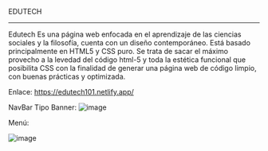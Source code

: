 EDUTECH
_____________
Edutech Es una página web enfocada en el aprendizaje de las ciencias sociales y la filosofía, 
cuenta con un diseño contemporáneo. Está basado principalmente en HTML5 y CSS puro. Se trata 
de sacar el máximo provecho a la levedad del código html-5 y toda la estética funcional que 
posibilita CSS con la finalidad de generar una página web de código limpio, con buenas 
prácticas y optimizada.

Enlace: https://edutech101.netlify.app/

NavBar Tipo Banner:
![image](https://github.com/user-attachments/assets/eec76172-2317-4fef-bfe4-1db72f0fb759)

Menú:

![image](https://github.com/user-attachments/assets/eb2e11f0-f54a-49d9-bf87-48a63ea21c83)


